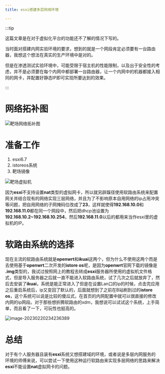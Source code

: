 ```yaml
---
title: esxi搭建多层网络环境

---
```

:::tip

这篇文章是在对于虚拟化平台的功能还不了解的情况下写的。

当时面对搭建内网实验环境的要求，想到的就是一个网段肯定必须要有一台路由器，我想这个想法在真实的生产环境中是对的。

但是在渗透测试实验环境中，可能受限于宿主机的性能限制，以及出于安全性的考虑，并不是必须要在每个内网中都部署一台路由器，让一个内网中的机器都接入相同的网卡，并配置好静态IP即可实现所要达到的效果。

:::


# 网络拓补图

![靶场网络拓补图](https://alpha-blog-1300014916.cos.ap-guangzhou.myqcloud.com/img/%E9%9D%B6%E5%9C%BA%E7%BD%91%E7%BB%9C%E6%8B%93%E8%A1%A5%E5%9B%BE.png)

# 准备工作

1. esxi6.7
2. istoreos系统
3. 靶场镜像

![靶场虚拟机](https://alpha-blog-1300014916.cos.ap-guangzhou.myqcloud.com/img/image-20230220223319943.png)

因为**esxi**不支持设置**nat**类型的虚拟网卡，所以就另辟蹊径使用软路由系统来配置网关并结合现有的网络实现三层网络，并且为了不影响原本自用网络的ip占用冲突等问题，把自用网络的子网掩码位改成了**23**，这样就使得**192.168.10.0**和**192.168.11.0**都在同一个网段中，然后把dhcp池设置为**192.168.10.2~192.168.10.254**，然后**192.168.11.0**以后的都用来当作esxi里的虚拟机的IP。

# 软路由系统的选择

现在主流的软路由系统就是**openwrt**和**ikuai**这两个，但为什么不使用这两个而是去使用基于**openwrt**二次开发的**istore os**呢，是因为**openwrt**官网下载的镜像是 **.img**类型的，我试过按照网上的教程去转成**esxi**服务器所使用的虚拟机文件格式，但是导入服务器之后就一直不能进入软路由系统，试了几次之后就放弃了，然后去安装了**ikuai**，系统是能正常进入了但是在设置Lan口的ip的时候，点击完应用之后重启系统后，ip又变回了默认的，后面就想到了之前在B站刷到过的**istore os**，这个系统可以说是比较的傻瓜式，在首页的内网配置中就可以很直接的修改内网的ip网段。对于那些想折腾软路由的xdm，我想说可以试试这个系统，上手简单，而且看了一下，可玩性也挺高的。

![image-20230220234236389](https://alpha-blog-1300014916.cos.ap-guangzhou.myqcloud.com/img/image-20230220234236389.png)

# 总结

对于有个人服务器且装有**esxi**系统又想搭建域的环境，或者说是多层内网服务的环境的师傅来说，可以尝试一下使用这种运行软路由来实现多层网络的思路来解决**esxi**不能设置**nat**虚拟网卡的问题。
